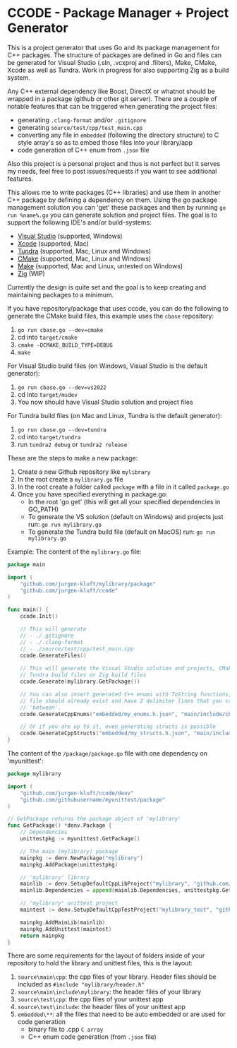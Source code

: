 # CCODE - Package Manager + Project Generator

This is a project generator that uses Go and its package management for C++ packages. 
The structure of packages are defined in Go and files can be generated for Visual Studio (.sln, .vcxproj and .filters), Make, CMake, Xcode as well as Tundra. Work in progress for also supporting Zig as a build system.

Any C++ external dependency like Boost, DirectX or whatnot should be wrapped in a package (github or other git server).
There are a couple of notable features that can be triggered when generating the project files:

* generating `.clang-format` and/or `.gitignore`
* generating `source/test/cpp/test_main.cpp`
* converting any file in `embedded` (following the directory structure) to C style array's so as to embed those files into your library/app
* code generation of C++ enum from `.json` file

Also this project is a personal project and thus is not perfect but it serves my needs, feel free to post issues/requests if you want to see additional features.

This allows me to write packages (C++ libraries) and use them in another C++ package by defining a dependency on them. Using the go package management solution you can 'get' these packages and then by running `go run %name%.go` you can generate solution and project files. The goal is to support the following IDE's and/or build-systems:

* [Visual Studio](https://visualstudio.microsoft.com) (supported, Windows)
* [Xcode](https://developer.apple.com/xcode/) (supported, Mac)
* [Tundra](https://github.com/deplinenoise/tundra) (supported, Mac, Linux and Windows)
* [CMake](https://cmake.org/) (supported, Mac, Linux and Windows)
* [Make](https://www.gnu.org/software/make/manual/make.html) (supported, Mac and Linux, untested on Windows)
* [Zig](https://ziglang.org/learn/build-system/) (WIP)

Currently the design is quite set and the goal is to keep creating and maintaining packages to a minimum.

If you have repository/package that uses ccode, you can do the following to generate the CMake build files, this example uses the `cbase` repository:

1. `go run cbase.go --dev=cmake`
2. cd into `target/cmake`
3. `cmake -DCMAKE_BUILD_TYPE=DEBUG`
4. `make`

For Visual Studio build files (on Windows, Visual Studio is the default generator):

1. `go run cbase.go --dev=vs2022`
2. cd into `target/msdev`
3. You now should have Visual Studio solution and project files

For Tundra build files (on Mac and Linux, Tundra is the default generator):

1. `go run cbase.go --dev=tundra`
2. cd into `target/tundra`
3. run `tundra2 debug` or `tundra2 release`

These are the steps to make a new package:

1. Create a new Github repository like `mylibrary`
2. In the root create a `mylibrary.go` file
3. In the root create a folder called `package` with a file in it called `package.go`
4. Once you have specified everything in package.go:
   * In the root 'go get' (this will get all your specified dependencies in GO_PATH)
   * To generate the VS solution (default on Windows) and projects just run: `go run mylibrary.go`  
   * To generate the Tundra build file (default on MacOS) run: `go run mylibrary.go`

Example:
The content of the `mylibrary.go` file:

```go
package main

import (
    "github.com/jurgen-kluft/mylibrary/package"
    "github.com/jurgen-kluft/ccode"
)

func main() {
    ccode.Init()

    // This will generate
    // - ./.gitignore
    // - ./.clang-format
    // - ./source/test/cpp/test_main.cpp    
    ccode.GenerateFiles()
    
    // This will generate the Visual Studio solution and projects, CMakeLists.txt, 
    // Tundra build files or Zig build files
    ccode.Generate(mylibrary.GetPackage())

    // You can also insert generated C++ enums with ToString functions, the my_enums.h
    // file should already exist and have 2 delimiter lines that you can configure as 
    // 'between'. 
    ccode.GenerateCppEnums("embedded/my_enums.h.json", "main/include/cbase/my_enums.h")

    // Or if you are up to it, even generating structs is possible
    ccode.GenerateCppStructs("embedded/my_structs.h.json", "main/include/cbase/my_structs.h")
}
```

The content of the ```/package/package.go``` file with one dependency on 'myunittest':

```go
package mylibrary

import (
    "github.com/jurgen-kluft/ccode/denv"
    "github.com/githubusername/myunittest/package"
)

// GetPackage returns the package object of 'mylibrary'
func GetPackage() *denv.Package {
    // Dependencies
    unittestpkg := myunittest.GetPackage()

    // The main (mylibrary) package
    mainpkg := denv.NewPackage("mylibrary")
    mainpkg.AddPackage(unittestpkg)

    // 'mylibrary' library
    mainlib := denv.SetupDefaultCppLibProject("mylibrary", "github.com/githubusername/mylibrary")
    mainlib.Dependencies = append(mainlib.Dependencies, unittestpkg.GetMainLib())

    // 'mylibrary' unittest project
    maintest := denv.SetupDefaultCppTestProject("mylibrary_test", "github.com/githubusername/mylibrary")

    mainpkg.AddMainLib(mainlib)
    mainpkg.AddUnittest(maintest)
    return mainpkg
}
```

There are some requirements for the layout of folders inside of your repository to hold the library and unittest files, this is the layout:

1. `source\main\cpp`: the cpp files of your library. Header files should be included as ```#include "mylibrary/header.h"```
2. `source\main\include\mylibrary`: the header files of your library
3. `source\test\cpp`: the cpp files of your unittest app
4. `source\test\include`: the header files of your unittest app
5. `embedded\**`: all the files that need to be auto embedded or are used for code generation 
   - binary file to .cpp `C array`
   - C++ enum code generation (from `.json` file)
